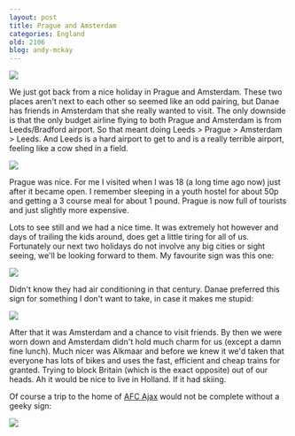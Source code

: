 ```yaml
---
layout: post
title: Prague and Amsterdam
categories: England
old: 2106
blog: andy-mckay
---
```

<img src="http://www.agmweb.ca/files/P7020121.jpg" />
<p>We just got back from a nice holiday in Prague and Amsterdam. These two places aren't next to each other so seemed like an odd pairing, but Danae has friends in Amsterdam that she really wanted to visit. The only downside is that the only budget airline flying to both Prague and Amsterdam is from Leeds/Bradford airport. So that meant doing Leeds > Prague > Amsterdam > Leeds. And Leeds is a hard airport to get to and is a really terrible airport, feeling like a cow shed in a field.</p>
<img src="http://www.agmweb.ca/files/IMG_2943_1.jpg" />
<p>Prague was nice. For me I visited when I was 18 (a long time ago now) just after it became open. I remember sleeping in a youth hostel for about 50p and getting a 3 course meal for about 1 pound. Prague is now full of tourists and just slightly more expensive.</p>
<p>Lots to see still and we had a nice time. It was extremely hot however and days of trailing the kids around, does get a little tiring for all of us. Fortunately our next two holidays do not involve any big cities or sight seeing, we'll be looking forward to them. My favourite sign was this one:</p>
<img src="http://www.agmweb.ca/files/P7020124.jpg" />
<p>Didn't know they had air conditioning in that century. Danae preferred this sign for something I don't want to take, in case it makes me stupid:</p>
<img src="http://www.agmweb.ca/files/P7020126.jpg" />
<p>After that it was Amsterdam and a chance to visit friends. By then we were worn down and Amsterdam didn't hold much charm for us (except a damn fine lunch). Much nicer was Alkmaar and before we knew it we'd taken that everyone has lots of bikes and uses the fast, efficient and cheap trains for granted. Trying to block Britain (which is the exact opposite) out of our heads. Ah it would be nice to live in Holland. If it had skiing.</p>
<p>Of course a trip to the home of <a href="http://en.wikipedia.org/wiki/AFC_Ajax">AFC Ajax</a> would not be complete without a geeky sign:</p>
<img src="http://www.agmweb.ca/files/P7030163.jpg" />